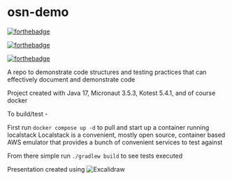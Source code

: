 # osn-demo

[![forthebadge](https://forthebadge.com/images/badges/powered-by-electricity.svg)](https://forthebadge.com)

[![forthebadge](https://forthebadge.com/images/badges/built-with-love.svg)](https://forthebadge.com)

[![forthebadge](https://forthebadge.com/images/badges/made-with-crayons.svg)](https://forthebadge.com)

A repo to demonstrate code structures and testing practices that can effectively document and demonstrate code

Project created with Java 17, Micronaut 3.5.3, Kotest 5.4.1, and of course docker

To build/test - 

First run `docker compose up -d` to pull and start up a container running localstack
Localstack is a convenient, mostly open source, container based AWS emulator that provides a bunch of 
convenient services to test against

From there simple run `./gradlew build` to see tests executed 

Presentation created using ![Excalidraw](https://excalidraw.com/)